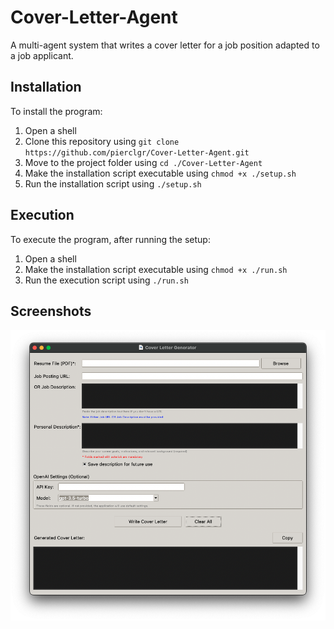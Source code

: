 # Cover-Letter-Agent
A multi-agent system that writes a cover letter for a job position adapted to a job applicant.

## Installation
To install the program:
1. Open a shell
2. Clone this repository using `git clone https://github.com/pierclgr/Cover-Letter-Agent.git`
3. Move to the project folder using `cd ./Cover-Letter-Agent`
4. Make the installation script executable using `chmod +x ./setup.sh`
5. Run the installation script using `./setup.sh`

## Execution
To execute the program, after running the setup:
1. Open a shell
2. Make the installation script executable using `chmod +x ./run.sh`
3. Run the execution script using `./run.sh`

## Screenshots
![main_screen](screenshots/main_screen.png)